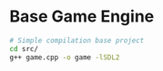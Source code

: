 # Base Game Engine
```bash
# Simple compilation base project
cd src/
g++ game.cpp -o game -lSDL2
```
